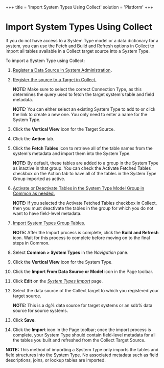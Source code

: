 +++
title = 'Import System Types Using Collect'
solution = 'Platform'
+++

# Import System Types Using Collect

If you do not have access to a System Type model or a data dictionary
for a system, you can use the Fetch and Build and Refresh options in
Collect to import all tables available in a Collect target source into a
System Type.

To import a System Type using Collect:

1.  [Register a Data Source in System
    Administration](../../Sys_Admin/Use_Cases/Register_a_Data_Source).

2.  [Register the source to a Target in
    Collect.](../../Collect/Use_Cases/Register_and_Use_Sources#Register_Sources_to_Target)
    
    **NOTE:** Make sure to select the correct Connection Type, as this
    determines the query used to fetch the target system's table and
    field metadata.
    
    **NOTE:** You can either select an existing System Type to add to or
    click the link to create a new one. You only need to enter a name
    for the System Type.

3.  Click the **Vertical View** icon for the Target Source.

4.  Click the **Action** tab.

5.  Click the **Fetch Tables** icon to retrieve all of the table names
    from the system's metadata and import them into the System Type.
    
    **NOTE:** By default, these tables are added to a group in the
    System Type as inactive in that group. You can check the Activate
    Fetched Tables checkbox on the Action tab to have all of the tables
    in the System Type Group imported as active.

6.  [Activate or Deactivate Tables in the System Type Model Group in
    Common as needed.](ActiveDeactiveTblsSystmTypeModelGrp)
    
    **NOTE:** If you selected the Activate Fetched Tables checkbox in
    Collect, then you must deactivate the tables in the group for which
    you do not want to have field-level metadata.

7.  [Import System Types Group
    Tables.](../../Collect/Use_Cases/Import_Group_Tables)
    
    **NOTE:** After the Import process is complete, click the **Build
    and Refresh** icon. Wait for this process to complete before moving
    on to the final steps in Common.

8.  Select **Common \> System Types** in the *Navigation* pane.

9.  Click the **Vertical View** icon for the System Type.

10. Click the **Import From Data Source or Model** icon in the Page
    toolbar.

11. Click **Edit** on the *[System Types
    Import](../Page_Desc/System_Types_Import)* page.

12. Select the data source of the Collect target to which you registered
    your target source.
    
    **NOTE:** This is a dg% data source for target systems or an sdb%
    data source for source systems.

13. Click **Save**.

14. Click the **Import** icon in the Page toolbar; once the import
    process is complete, your System Type should contain field-level
    metadata for all the tables you built and refreshed from the Collect
    Target Source.

**NOTE:** This method of importing a System Type only imports the tables
and field structures into the System Type. No associated metadata such
as field descriptions, joins, or lookup tables are imported.
